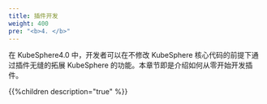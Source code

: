 ```yaml
---
title: 插件开发
weight: 400
pre: "<b>4. </b>"
---
```


在 KubeSphere4.0 中，开发者可以在不修改 KubeSphere 核心代码的前提下通过插件无缝的拓展 KubeSphere 的功能。本章节即是介绍如何从零开始开发插件。

{{%children description="true" %}}
